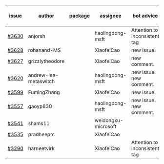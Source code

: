 | issue | author | package | assignee | bot advice | created date of issue | target release date | date from target |
| ------ | ------ | ------ | ------ | ------ | ------ | ------ | :-----: |
| [#3630](https://github.com/Azure/sdk-release-request/issues/3630) | anjorsh |  | haolingdong-msft | Attention to inconsistent tag | 01-10 | 01-27 |  |
| [#3628](https://github.com/Azure/sdk-release-request/issues/3628) | rohanand-MS |  | XiaofeiCao | new issue. | 01-10 | 01-27 |  |
| [#3627](https://github.com/Azure/sdk-release-request/issues/3627) | grizzlytheodore |  | XiaofeiCao | new comment. | 01-10 | 01-27 |  |
| [#3620](https://github.com/Azure/sdk-release-request/issues/3620) | andrew-lee-metaswitch |  | haolingdong-msft | new issue. new comment. | 01-05 | 01-27 |  |
| [#3599](https://github.com/Azure/sdk-release-request/issues/3599) | FumingZhang |  | XiaofeiCao | new issue. | 12-28 | 01-27 |  |
| [#3557](https://github.com/Azure/sdk-release-request/issues/3557) | gaoyp830 |  | haolingdong-msft | new issue. new comment. | 12-09 | 01-27 |  |
| [#3541](https://github.com/Azure/sdk-release-request/issues/3541) | shams11 |  | weidongxu-microsoft |  | 12-07 | 12-23 |  |
| [#3535](https://github.com/Azure/sdk-release-request/issues/3535) | pradheepm |  | XiaofeiCao |  | 12-06 | 12-23 |  |
| [#3290](https://github.com/Azure/sdk-release-request/issues/3290) | harneetvirk |  | XiaofeiCao | Attention to inconsistent tag | 10-25 | 11-25 |  |
